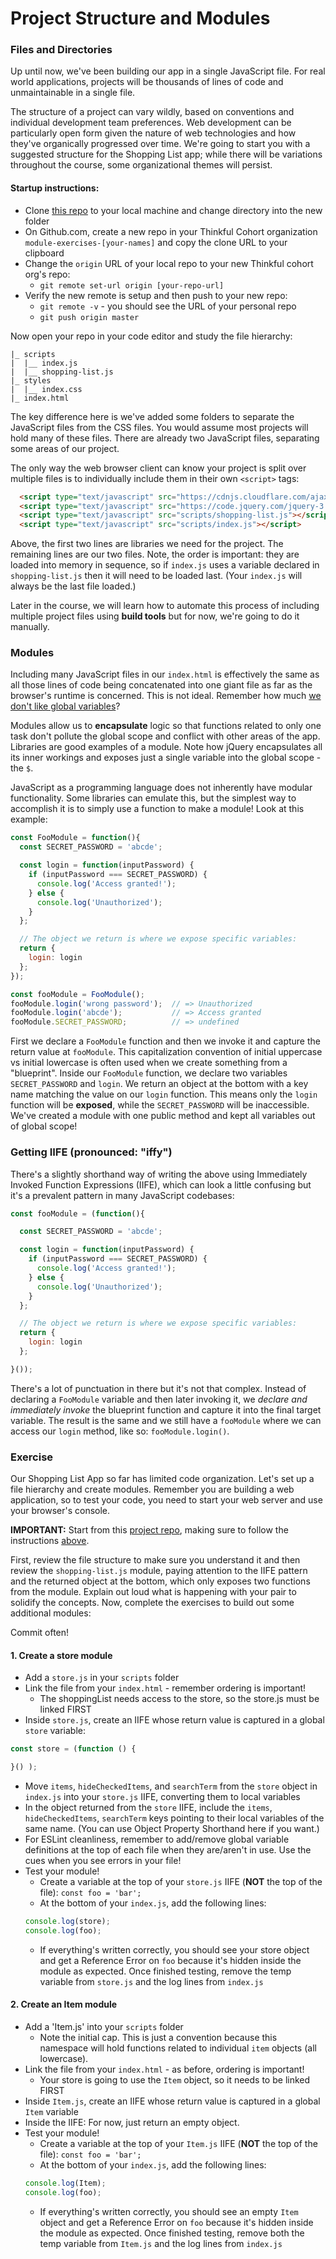 # Project Structure and Modules

### Files and Directories

Up until now, we've been building our app in a single JavaScript file. For real world applications, projects will be thousands of lines of code and unmaintainable in a single file. 

The structure of a project can vary wildly, based on conventions and individual development team preferences. Web development can be  particularly open form given the nature of web technologies and how they've organically progressed over time. We're going to start you with a suggested structure for the Shopping List app; while there will be variations throughout the course, some organizational themes will persist.

#### Startup instructions:

* Clone [this repo](https://github.com/rich-at-thinkful/shopping-list-01) to your local machine and change directory into the new folder
* On Github.com, create a new repo in your Thinkful Cohort organization `module-exercises-[your-names]` and copy the clone URL to your clipboard
* Change the `origin` URL of your local repo to your new Thinkful cohort org's repo:
  * `git remote set-url origin [your-repo-url]`
* Verify the new remote is setup and then push to your new repo:
  * `git remote -v` - you should see the URL of your personal repo
  * `git push origin master`

Now open your repo in your code editor and study the file hierarchy:

```
|_ scripts
|  |__ index.js
|  |__ shopping-list.js
|_ styles
|  |__ index.css
|_ index.html
```

The key difference here is we've added some folders to separate the JavaScript files from the CSS files. You would assume most projects will hold many of these files. There are already two JavaScript files, separating some areas of our project. 

The only way the web browser client can know your project is split over multiple files is to individually include them in their own `<script>` tags:

```html
  <script type="text/javascript" src="https://cdnjs.cloudflare.com/ajax/libs/cuid/1.3.8/browser-cuid.min.js"></script>
  <script type="text/javascript" src="https://code.jquery.com/jquery-3.2.1.min.js"></script>
  <script type="text/javascript" src="scripts/shopping-list.js"></script>
  <script type="text/javascript" src="scripts/index.js"></script>
```

Above, the first two lines are libraries we need for the project. The remaining lines are our two files. Note, the order is important: they are loaded into memory in sequence, so if `index.js` uses a variable declared in `shopping-list.js` then it will need to be loaded last. (Your `index.js` will always be the last file loaded.)

Later in the course, we will learn how to automate this process of including multiple project files using **build tools** but for now, we're going to do it manually. 

### Modules

Including many JavaScript files in our `index.html` is effectively the same as all those lines of code being concatenated into one giant file as far as the browser's runtime is concerned. This is not ideal. Remember how much [we don't like global variables](https://www.google.com/search?q=why+are+global+variables+evil+javascript)? 

Modules allow us to **encapsulate** logic so that functions related to only one task don't pollute the global scope and conflict with other areas of the app. Libraries are good examples of a module. Note how jQuery encapsulates all its inner workings and exposes just a single variable into the global scope - the `$`. 

JavaScript as a programming language does not inherently have modular functionality. Some libraries can emulate this, but the simplest way to accomplish it is to simply use a function to make a module! Look at this example:

```javascript
const FooModule = function(){
  const SECRET_PASSWORD = 'abcde';

  const login = function(inputPassword) {
    if (inputPassword === SECRET_PASSWORD) {
      console.log('Access granted!');
    } else {
      console.log('Unauthorized');
    }
  };

  // The object we return is where we expose specific variables:
  return {
    login: login
  };
});

const fooModule = FooModule();
fooModule.login('wrong password');  // => Unauthorized
fooModule.login('abcde');           // => Access granted
fooModule.SECRET_PASSWORD;          // => undefined
```

First we declare a `FooModule` function and then we invoke it and capture the return value at `fooModule`.  This capitalization convention of initial uppercase vs initial lowercase is often used when we create something from a "blueprint". Inside our `FooModule` function, we declare two variables `SECRET_PASSWORD` and `login`. We return an object at the bottom with a key name matching the value on our `login` function.  This means only the `login` function will be **exposed**, while the `SECRET_PASSWORD` will be inaccessible.  We've created a module with one public method and kept all variables out of global scope!

### Getting IIFE (pronounced: "iffy")

There's a slightly shorthand way of writing the above using Immediately Invoked Function Expressions (IIFE), which can look a little confusing but it's a prevalent pattern in many JavaScript codebases:

```javascript
const fooModule = (function(){

  const SECRET_PASSWORD = 'abcde';

  const login = function(inputPassword) {
    if (inputPassword === SECRET_PASSWORD) {
      console.log('Access granted!');
    } else {
      console.log('Unauthorized');
    }
  };

  // The object we return is where we expose specific variables:
  return {
    login: login
  };

}());
```

There's a lot of punctuation in there but it's not that complex. Instead of declaring a `FooModule` variable and then later invoking it, we *declare and immediately invoke* the blueprint function and capture it into the final target variable. The result is the same and we still have a `fooModule` where we can access our `login` method, like so: `fooModule.login()`.


### Exercise

Our Shopping List App so far has limited code organization. Let's set up a file hierarchy and create modules. Remember you are building a web application, so to test your code, you need to start your web server and use your browser's console.

**IMPORTANT:** Start from this [project repo](https://github.com/rich-at-thinkful/shopping-list-01/tree/master), making sure to follow the instructions [above](#startup-instructions). 

First, review the file structure to make sure you understand it and then review the `shopping-list.js` module, paying attention to the IIFE pattern and the returned object at the bottom, which only exposes two functions from the module. Explain out loud what is happening with your pair to solidify the concepts. Now, complete the exercises to build out some additional modules:

Commit often!

#### 1. Create a store module
- Add a `store.js` in your `scripts` folder
- Link the file from your `index.html` - remember ordering is important!
  - The shoppingList needs access to the store, so the store.js must be linked FIRST
- Inside `store.js`, create an IIFE whose return value is captured in a global `store` variable:
```javascript
const store = (function () {

}() );
``` 
- Move `items`, `hideCheckedItems`, and `searchTerm` from the `store` object in `index.js` into your `store.js` IIFE, converting them to local variables
- In the object returned from the `store` IIFE, include the `items`, `hideCheckedItems`, `searchTerm` keys pointing to their local variables of the same name. (You can use Object Property Shorthand here if you want.)
- For ESLint cleanliness, remember to add/remove global variable definitions at the top of each file when they are/aren't in use. Use the cues when you see errors in your file!
- Test your module! 
  - Create a variable at the top of your `store.js` IIFE (**NOT** the top of the file): `const foo = 'bar';` 
  - At the bottom of your `index.js`, add the following lines:
  ```javascript
  console.log(store);
  console.log(foo);
  ```
  - If everything's written correctly, you should see your store object and get a Reference Error on `foo` because it's hidden inside the module as expected. Once finished testing, remove the temp variable from `store.js` and the log lines from `index.js`

#### 2. Create an Item module
- Add a 'Item.js' into your `scripts` folder
  - Note the initial cap. This is just a convention because this namespace will hold functions related to individual `item` objects (all lowercase).
- Link the file from your `index.html` - as before, ordering is important!
  - Your store is going to use the `Item` object, so it needs to be linked FIRST
- Inside `Item.js`, create an IIFE whose return value is captured in a global `Item` variable
- Inside the IIFE: For now, just return an empty object.
- Test your module! 
  - Create a variable at the top of your `Item.js` IIFE (**NOT** the top of the file): `const foo = 'bar';` 
  - At the bottom of your `index.js`, add the following lines:
  ```javascript
  console.log(Item);
  console.log(foo);
  ```
  - If everything's written correctly, you should see an empty `Item` object and get a Reference Error on `foo` because it's hidden inside the module as expected. Once finished testing, remove both the temp variable from `Item.js` and the log lines from `index.js`

